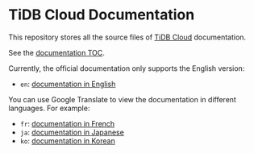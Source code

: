 # TiDB Cloud Documentation

This repository stores all the source files of [TiDB Cloud](/tidb-cloud-intro.md) documentation.

See the [documentation TOC](TOC.md).

Currently, the official documentation only supports the English version:

- `en`: [documentation in English](https://docs.pingcap.com/tidbcloud/beta)

You can use Google Translate to view the documentation in different languages. For example:

- `fr`: [documentation in French](http://translate.google.com/translate?hl=en&sl=en&tl=fr&u=https%3A%2F%2Fgithub.com%2Ftidbcloud%2Fdbaas-docs%2Fblob%2Fmaster%2FTOC.md)
- `ja`: [documentation in Japanese](http://translate.google.com/translate?hl=en&sl=en&tl=ja&u=https%3A%2F%2Fgithub.com%2Ftidbcloud%2Fdbaas-docs%2Fblob%2Fmaster%2FTOC.md)
- `ko`: [documentation in Korean](http://translate.google.com/translate?hl=en&sl=en&tl=ko&u=https%3A%2F%2Fgithub.com%2Ftidbcloud%2Fdbaas-docs%2Fblob%2Fmaster%2FTOC.md)